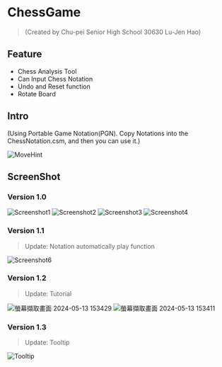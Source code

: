 # ChessGame
> (Created by Chu-pei Senior High School 30630 Lu-Jen Hao)
## Feature
- Chess Analysis Tool
- Can Input Chess Notation
- Undo and Reset function
- Rotate Board

## Intro
(Using Portable Game Notation(PGN). Copy Notations into the ChessNotation.csm, and then you can use it.)


![MoveHint](https://github.com/kevin101094/Chess/assets/88360083/da343886-95c1-4b1c-9551-b44444689293)

## ScreenShot
### Version 1.0
![Screenshot1](https://github.com/kevin101094/Chess/assets/88360083/06766d52-0cb5-408b-b814-28282cdbcbf9)
![Screenshot2](https://github.com/kevin101094/Chess/assets/88360083/997a8d56-dbcb-4977-be56-5b4d02d6db85)
![Screenshot3](https://github.com/kevin101094/Chess/assets/88360083/1570d27a-2fb7-49e2-a6b4-821e27770415)
![Screenshot4](https://github.com/kevin101094/Chess/assets/88360083/57fbbd7f-d247-403b-a453-83af11aaaf08)

### Version 1.1
> Update: Notation automatically play function

![Screenshot6](https://github.com/kevin101094/Chess/assets/88360083/820e916b-3b48-48b3-9421-3b801ae7164e)

### Version 1.2
> Update: Tutorial

![螢幕擷取畫面 2024-05-13 153429](https://github.com/kevin101094/Chess/assets/88360083/360e1d06-6871-4dd5-a16b-7b08d5e5992e)
![螢幕擷取畫面 2024-05-13 153411](https://github.com/kevin101094/Chess/assets/88360083/c4c2f7fe-07e5-4512-85f7-47b247ddfb35)

### Version 1.3
> Update: Tooltip

![Tooltip](https://github.com/kevin101094/Chess/assets/88360083/0617e056-0855-4ae4-8a64-b99fd5150500)



